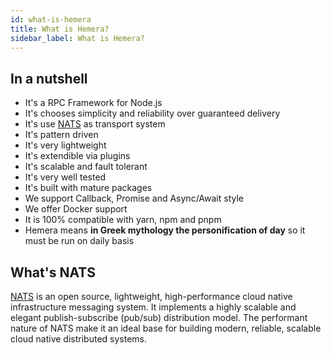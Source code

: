 ```yaml
---
id: what-is-hemera
title: What is Hemera?
sidebar_label: What is Hemera?
---
```


## In a nutshell

- It's a RPC Framework for Node.js
- It's chooses simplicity and reliability over guaranteed delivery
- It's use [NATS](#what-s-nats) as transport system
- It's pattern driven
- It's very lightweight
- It's extendible via plugins
- It's scalable and fault tolerant
- It's very well tested
- It's built with mature packages
- We support Callback, Promise and Async/Await style
- We offer Docker support
- It is 100% compatible with yarn, npm and pnpm
- Hemera means **in Greek mythology the personification of day** so it must be run on daily basis

## What's NATS

[NATS](https://nats.io/) is an open source, lightweight, high-performance cloud native infrastructure messaging system. It implements a highly scalable and elegant publish-subscribe (pub/sub) distribution model. The performant nature of NATS make it an ideal base for building modern, reliable, scalable cloud native distributed systems.
